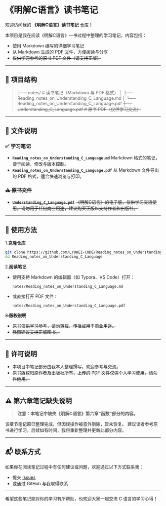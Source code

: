 # 《明解C语言》读书笔记

欢迎访问我的 **《明解C语言》读书笔记** 仓库！

 本项目是我在阅读《明解C语言》一书过程中整理的学习笔记，内容包括：

- 使用 Markdown 编写的详细学习笔记
- 从 Markdown 生成的 PDF 文件，方便阅读与分享
- ~~仅供学习参考的原书 PDF 文件（请支持正版）~~

------

## 📁 项目结构

> ├── notes/                         # 读书笔记（Markdown 与 PDF 格式）
> │   ├── Reading_notes_on_Understanding_C_Language.md
> │   └── Reading_notes_on_Understanding_C_Language.pdf
> ~~├── Understanding_C_Language.pdf  # 原书 PDF（仅供学习交流）~~

------

## 📘 文件说明

### ✅ 学习笔记

- **`Reading_notes_on_Understanding_C_Language.md`**
	 Markdown 格式的笔记，便于阅读、修改与版本控制。
- **`Reading_notes_on_Understanding_C_Language.pdf`**
	 从 Markdown 文件导出的 PDF 格式，适合快速浏览与打印。

### ~~⚠️ 原书文件~~

- ~~**`Understanding_C_Language.pdf`**~~
	 ~~《明解C语言》的电子版，仅供学习交流使用。请勿用于任何商业用途，建议购买正版以支持作者和出版社。~~

------

## 🚀 使用方法

1.**克隆仓库**

```bash
git clone https://github.com/LYUWEI-CODE/Reading_notes_on_Understanding_C_Language.git
cd Reading_notes_on_Understanding_C_Language
```

2.**阅读笔记**

- 使用支持 Markdown 的编辑器（如 Typora、VS Code）打开：

	```
	notes/Reading_notes_on_Understanding_C_Language.md
	```

- 或直接打开 PDF 文件：

	```
	notes/Reading_notes_on_Understanding_C_Language.pdf
	```

~~3.**版权说明**~~

- ~~原书仅供学习参考，请勿转载、传播或用于商业用途。~~
- ~~强烈建议支持正版图书。~~

------

## 📄 许可说明

- 本项目中笔记部分由我本人整理撰写，欢迎参考与交流。
- ~~原书版权归原作者及出版社所有，上传的 PDF 文件仅供个人学习使用，请勿作他用。~~

------

## ⚠️ 第六章笔记缺失说明

> **注意：本笔记中缺失《明解C语言》第六章“函数”部分的内容。**

该章节笔记原已整理完成，但因误操作被意外删除，暂未恢复。
 建议读者参考原书进行学习，后续如有时间，我将重新整理并更新此部分内容。

---

## 📬 联系方式

如果你在阅读笔记过程中有任何建议或问题，欢迎通过以下方式联系我：

- 提交 [Issues](https://github.com/LYUWEI-CODE/Reading_notes_on_Understanding_C_Language/issues)
- 或通过 GitHub 与我取得联系
------
希望这些笔记能对你的学习有所帮助，也欢迎大家一起交流 C 语言的学习心得！